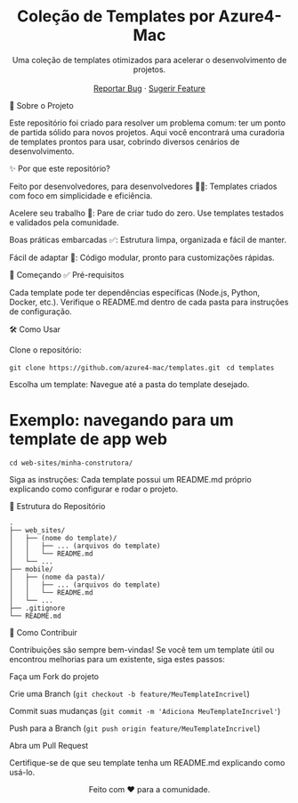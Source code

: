 <h1 align="center">Coleção de Templates por Azure4-Mac </h1> <p align="center"> Uma coleção de templates otimizados para acelerar o desenvolvimento de projetos. <br /><br /> <a href="https://github.com/azure4-mac/templates/issues">Reportar Bug</a> · <a href="https://github.com/azure4-mac/templates/issues">Sugerir Feature</a> </p> </div>
🎯 Sobre o Projeto

Este repositório foi criado para resolver um problema comum: ter um ponto de partida sólido para novos projetos.
Aqui você encontrará uma curadoria de templates prontos para usar, cobrindo diversos cenários de desenvolvimento.

✨ Por que este repositório?

Feito por desenvolvedores, para desenvolvedores 👨‍💻: Templates criados com foco em simplicidade e eficiência.

Acelere seu trabalho 🚀: Pare de criar tudo do zero. Use templates testados e validados pela comunidade.

Boas práticas embarcadas ✅: Estrutura limpa, organizada e fácil de manter.

Fácil de adaptar 🔧: Código modular, pronto para customizações rápidas.

🚀 Começando
✅ Pré-requisitos

Cada template pode ter dependências específicas (Node.js, Python, Docker, etc.).
Verifique o README.md dentro de cada pasta para instruções de configuração.

🛠️ Como Usar

Clone o repositório:

```git clone https://github.com/azure4-mac/templates.git ``` 
```cd templates```


Escolha um template:
Navegue até a pasta do template desejado.

# Exemplo: navegando para um template de app web
```cd web-sites/minha-construtora/ ```


Siga as instruções:
Cada template possui um README.md próprio explicando como configurar e rodar o projeto.

📂 Estrutura do Repositório
```
.
├── web_sites/
│   ├── (nome do template)/
│   │   ├── ... (arquivos do template)
│   │   └── README.md
│   └── ...
├── mobile/
│   ├── (nome da pasta)/
│   │   ├── ... (arquivos do template)
│   │   └── README.md
│   └── ...
├── .gitignore
└── README.md
```
🤝 Como Contribuir

Contribuições são sempre bem-vindas!
Se você tem um template útil ou encontrou melhorias para um existente, siga estes passos:

Faça um Fork do projeto

Crie uma Branch (```git checkout -b feature/MeuTemplateIncrivel```)

Commit suas mudanças (```git commit -m 'Adiciona MeuTemplateIncrivel'```)

Push para a Branch (```git push origin feature/MeuTemplateIncrivel```)

Abra um Pull Request

Certifique-se de que seu template tenha um README.md explicando como usá-lo.

<div align="center"> <p>Feito com ❤️ para a comunidade.</p> </div>
